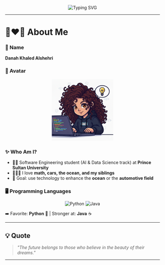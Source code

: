<!-- Typing Banner -->
<p align="center">
  <img src="https://readme-typing-svg.demolab.com?font=Fira+Code&size=24&pause=1000&color=F7371B&center=true&vCenter=true&width=600&lines=Hello+World!+I'm+Danah+Alshehri" alt="Typing SVG" />
</p>

---

# 🖤❤️🤍 About Me

### 💬 Name
**Danah Khaled Alshehri**

### 🎨 Avatar
<p align="center">
  <img src="AvatarImage.png" alt="Danah Avatar" width="200" />
</p>

### ✨ Who Am I?
- 👩‍💻 Software Engineering student (AI & Data Science track) at **Prince Sultan University**
- 🌊🚗➗ I love **math, cars, the ocean, and my siblings**
- 🎯 Goal: use technology to enhance the **ocean** or the **automotive field**

### 🖥️ Programming Languages
<p align="center">
  <img src="https://img.shields.io/badge/Python-000000?style=for-the-badge&logo=python&logoColor=white&labelColor=F7371B" alt="Python" />
  <img src="https://img.shields.io/badge/Java-FFFFFF?style=for-the-badge&logo=java&logoColor=F7371B&labelColor=000000" alt="Java" />
</p>

➡️ Favorite: **Python** 🐍 | Stronger at: **Java** ☕

---

## 💡 Quote
> *"The future belongs to those who believe in the beauty of their dreams."*

---
